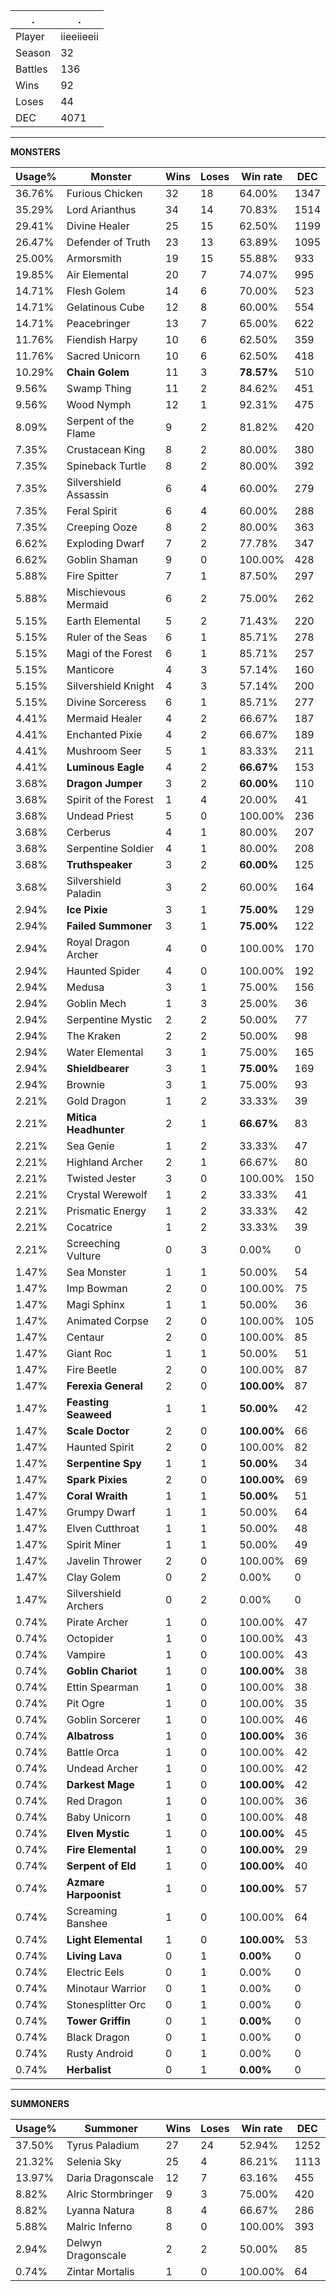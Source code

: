 .|.
|-|-
Player|iieeiieeii
Season|32
Battles|136
Wins|92
Loses|44
DEC|4071

---
**MONSTERS**

Usage%|Monster|Wins|Loses|Win rate|DEC|
-|-|-|-|-|-|
36.76%|Furious Chicken|32|18|64.00%|1347|
35.29%|Lord Arianthus|34|14|70.83%|1514|
29.41%|Divine Healer|25|15|62.50%|1199|
26.47%|Defender of Truth|23|13|63.89%|1095|
25.00%|Armorsmith|19|15|55.88%|933|
19.85%|Air Elemental|20|7|74.07%|995|
14.71%|Flesh Golem|14|6|70.00%|523|
14.71%|Gelatinous Cube|12|8|60.00%|554|
14.71%|Peacebringer|13|7|65.00%|622|
11.76%|Fiendish Harpy|10|6|62.50%|359|
11.76%|Sacred Unicorn|10|6|62.50%|418|
10.29%|**Chain Golem**|11|3|**78.57%**|510|
9.56%|Swamp Thing|11|2|84.62%|451|
9.56%|Wood Nymph|12|1|92.31%|475|
8.09%|Serpent of the Flame|9|2|81.82%|420|
7.35%|Crustacean King|8|2|80.00%|380|
7.35%|Spineback Turtle|8|2|80.00%|392|
7.35%|Silvershield Assassin|6|4|60.00%|279|
7.35%|Feral Spirit|6|4|60.00%|288|
7.35%|Creeping Ooze|8|2|80.00%|363|
6.62%|Exploding Dwarf|7|2|77.78%|347|
6.62%|Goblin Shaman|9|0|100.00%|428|
5.88%|Fire Spitter|7|1|87.50%|297|
5.88%|Mischievous Mermaid|6|2|75.00%|262|
5.15%|Earth Elemental|5|2|71.43%|220|
5.15%|Ruler of the Seas|6|1|85.71%|278|
5.15%|Magi of the Forest|6|1|85.71%|257|
5.15%|Manticore|4|3|57.14%|160|
5.15%|Silvershield Knight|4|3|57.14%|200|
5.15%|Divine Sorceress|6|1|85.71%|277|
4.41%|Mermaid Healer|4|2|66.67%|187|
4.41%|Enchanted Pixie|4|2|66.67%|189|
4.41%|Mushroom Seer|5|1|83.33%|211|
4.41%|**Luminous Eagle**|4|2|**66.67%**|153|
3.68%|**Dragon Jumper**|3|2|**60.00%**|110|
3.68%|Spirit of the Forest|1|4|20.00%|41|
3.68%|Undead Priest|5|0|100.00%|236|
3.68%|Cerberus|4|1|80.00%|207|
3.68%|Serpentine Soldier|4|1|80.00%|208|
3.68%|**Truthspeaker**|3|2|**60.00%**|125|
3.68%|Silvershield Paladin|3|2|60.00%|164|
2.94%|**Ice Pixie**|3|1|**75.00%**|129|
2.94%|**Failed Summoner**|3|1|**75.00%**|122|
2.94%|Royal Dragon Archer|4|0|100.00%|170|
2.94%|Haunted Spider|4|0|100.00%|192|
2.94%|Medusa|3|1|75.00%|156|
2.94%|Goblin Mech|1|3|25.00%|36|
2.94%|Serpentine Mystic|2|2|50.00%|77|
2.94%|The Kraken|2|2|50.00%|98|
2.94%|Water Elemental|3|1|75.00%|165|
2.94%|**Shieldbearer**|3|1|**75.00%**|169|
2.94%|Brownie|3|1|75.00%|93|
2.21%|Gold Dragon|1|2|33.33%|39|
2.21%|**Mitica Headhunter**|2|1|**66.67%**|83|
2.21%|Sea Genie|1|2|33.33%|47|
2.21%|Highland Archer|2|1|66.67%|80|
2.21%|Twisted Jester|3|0|100.00%|150|
2.21%|Crystal Werewolf|1|2|33.33%|41|
2.21%|Prismatic Energy|1|2|33.33%|42|
2.21%|Cocatrice|1|2|33.33%|39|
2.21%|Screeching Vulture|0|3|0.00%|0|
1.47%|Sea Monster|1|1|50.00%|54|
1.47%|Imp Bowman|2|0|100.00%|75|
1.47%|Magi Sphinx|1|1|50.00%|36|
1.47%|Animated Corpse|2|0|100.00%|105|
1.47%|Centaur|2|0|100.00%|85|
1.47%|Giant Roc|1|1|50.00%|51|
1.47%|Fire Beetle|2|0|100.00%|87|
1.47%|**Ferexia General**|2|0|**100.00%**|87|
1.47%|**Feasting Seaweed**|1|1|**50.00%**|42|
1.47%|**Scale Doctor**|2|0|**100.00%**|66|
1.47%|Haunted Spirit|2|0|100.00%|82|
1.47%|**Serpentine Spy**|1|1|**50.00%**|34|
1.47%|**Spark Pixies**|2|0|**100.00%**|69|
1.47%|**Coral Wraith**|1|1|**50.00%**|51|
1.47%|Grumpy Dwarf|1|1|50.00%|64|
1.47%|Elven Cutthroat|1|1|50.00%|48|
1.47%|Spirit Miner|1|1|50.00%|49|
1.47%|Javelin Thrower|2|0|100.00%|69|
1.47%|Clay Golem|0|2|0.00%|0|
1.47%|Silvershield Archers|0|2|0.00%|0|
0.74%|Pirate Archer|1|0|100.00%|47|
0.74%|Octopider|1|0|100.00%|43|
0.74%|Vampire|1|0|100.00%|43|
0.74%|**Goblin Chariot**|1|0|**100.00%**|38|
0.74%|Ettin Spearman|1|0|100.00%|38|
0.74%|Pit Ogre|1|0|100.00%|35|
0.74%|Goblin Sorcerer|1|0|100.00%|46|
0.74%|**Albatross**|1|0|**100.00%**|36|
0.74%|Battle Orca|1|0|100.00%|42|
0.74%|Undead Archer|1|0|100.00%|42|
0.74%|**Darkest Mage**|1|0|**100.00%**|42|
0.74%|Red Dragon|1|0|100.00%|36|
0.74%|Baby Unicorn|1|0|100.00%|48|
0.74%|**Elven Mystic**|1|0|**100.00%**|45|
0.74%|**Fire Elemental**|1|0|**100.00%**|29|
0.74%|**Serpent of Eld**|1|0|**100.00%**|40|
0.74%|**Azmare Harpoonist**|1|0|**100.00%**|57|
0.74%|Screaming Banshee|1|0|100.00%|64|
0.74%|**Light Elemental**|1|0|**100.00%**|53|
0.74%|**Living Lava**|0|1|**0.00%**|0|
0.74%|Electric Eels|0|1|0.00%|0|
0.74%|Minotaur Warrior|0|1|0.00%|0|
0.74%|Stonesplitter Orc|0|1|0.00%|0|
0.74%|**Tower Griffin**|0|1|**0.00%**|0|
0.74%|Black Dragon|0|1|0.00%|0|
0.74%|Rusty Android|0|1|0.00%|0|
0.74%|**Herbalist**|0|1|**0.00%**|0|

---
**SUMMONERS**

Usage%|Summoner|Wins|Loses|Win rate|DEC|
-|-|-|-|-|-|
37.50%|Tyrus Paladium|27|24|52.94%|1252|
21.32%|Selenia Sky|25|4|86.21%|1113|
13.97%|Daria Dragonscale|12|7|63.16%|455|
8.82%|Alric Stormbringer|9|3|75.00%|420|
8.82%|Lyanna Natura|8|4|66.67%|286|
5.88%|Malric Inferno|8|0|100.00%|393|
2.94%|Delwyn Dragonscale|2|2|50.00%|85|
0.74%|Zintar Mortalis|1|0|100.00%|64|

